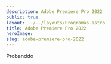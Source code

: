 ```yaml
---
description: Adobe Premiere Pro 2022
public: true
layout: ../../layouts/Programas.astro
title: Adobe Premiere Pro 2022
heroImage:
slug: adobe-premiere-pro-2022
---
```


Probanddo
